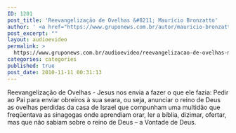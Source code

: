 ```yaml
---
ID: 1201
post_title: 'Reevangelização de Ovelhas &#8211; Maurício Bronzatto'
author: ' <a href="https://www.gruponews.com.br/autor/mauricio-bronzatto" rel="tag">Maurício Bronzatto</a>'
post_excerpt: ""
layout: audioevideo
permalink: >
  https://www.gruponews.com.br/audioevideo/reevangelizacao-de-ovelhas-mauricio-bronzatto
categories: categories
published: true
post_date: 2010-11-11 00:31:13
---
```

Reevangelização de Ovelhas - Jesus nos envia a fazer o que ele fazia: Pedir ao Pai para enviar obreiros à sua seara, ou seja, anunciar o reino de Deus as ovelhas perdidas da casa de Israel que compunham uma multidão que freqüentava as sinagogas onde aprendiam orar, ler a bíblia, dizimar, ofertar, mas que não sabiam sobre o reino de Deus – a Vontade de Deus.